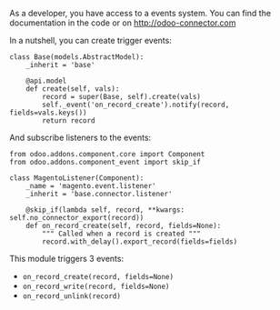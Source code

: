 As a developer, you have access to a events system. You can find the
documentation in the code or on <http://odoo-connector.com>

In a nutshell, you can create trigger events:

    class Base(models.AbstractModel):
        _inherit = 'base'

        @api.model
        def create(self, vals):
            record = super(Base, self).create(vals)
            self._event('on_record_create').notify(record, fields=vals.keys())
            return record

And subscribe listeners to the events:

    from odoo.addons.component.core import Component
    from odoo.addons.component_event import skip_if

    class MagentoListener(Component):
        _name = 'magento.event.listener'
        _inherit = 'base.connector.listener'

        @skip_if(lambda self, record, **kwargs: self.no_connector_export(record))
        def on_record_create(self, record, fields=None):
            """ Called when a record is created """
            record.with_delay().export_record(fields=fields)

This module triggers 3 events:

- `on_record_create(record, fields=None)`
- `on_record_write(record, fields=None)`
- `on_record_unlink(record)`
